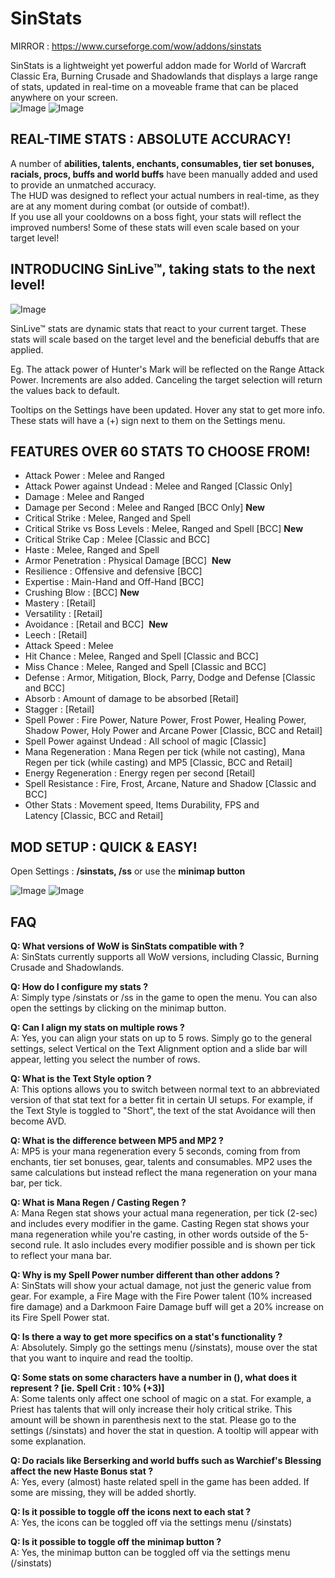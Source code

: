 # SinStats
MIRROR : https://www.curseforge.com/wow/addons/sinstats  

SinStats is a lightweight yet powerful addon made for World of Warcraft Classic Era, Burning Crusade and Shadowlands that displays a large range of stats, updated in real-time on a moveable frame that can be placed anywhere on your screen.  
![Image](https://i.imgur.com/7XxHQav.png)
![Image](https://i.imgur.com/De1l8dI.png)

 
## REAL-TIME STATS : ABSOLUTE ACCURACY!

A number of **abilities, talents, enchants, consumables, tier set bonuses, racials, procs, buffs and world buffs** have been manually added and used to provide an unmatched accuracy.  
The HUD was designed to reflect your actual numbers in real-time, as they are at any moment during combat (or outside of combat!).  
If you use all your cooldowns on a boss fight, your stats will reflect the improved numbers! Some of these stats will even scale based on your target level!

 
## INTRODUCING SinLive™, taking stats to the next level!

![Image](https://cdn-wow.mmoui.com/preview/pvw74471.png)

SinLive™ stats are dynamic stats that react to your current target.
These stats will scale based on the target level and the beneficial debuffs that are applied.

Eg. The attack power of Hunter's Mark will be reflected on the Range Attack Power. Increments are also added.
Canceling the target selection will return the values back to default.

Tooltips on the Settings have been updated. Hover any stat to get more info.
These stats will have a (+) sign next to them on the Settings menu.

 
## FEATURES OVER 60 STATS TO CHOOSE FROM!

* Attack Power : Melee and Ranged 
* Attack Power against Undead : Melee and Ranged [Classic Only]
* Damage : Melee and Ranged
* Damage per Second : Melee and Ranged [BCC Only] **New**
* Critical Strike : Melee, Ranged and Spell
* Critical Strike vs Boss Levels : Melee, Ranged and Spell [BCC] **New**
* Critical Strike Cap : Melee [Classic and BCC]
* Haste : Melee, Ranged and Spell
* Armor Penetration : Physical Damage [BCC]  **New**
* Resilience : Offensive and defensive [BCC]
* Expertise : Main-Hand and Off-Hand [BCC]
* Crushing Blow : [BCC] **New**
* Mastery : [Retail]
* Versatility : [Retail]
* Avoidance : [Retail and BCC]  **New**
* Leech : [Retail]
* Attack Speed : Melee
* Hit Chance : Melee, Ranged and Spell [Classic and BCC]
* Miss Chance : Melee, Ranged and Spell [Classic and BCC]
* Defense : Armor, Mitigation, Block, Parry, Dodge and Defense [Classic and BCC]
* Absorb : Amount of damage to be absorbed [Retail]
* Stagger : [Retail]
* Spell Power : Fire Power, Nature Power, Frost Power, Healing Power, Shadow Power, Holy Power and Arcane Power [Classic, BCC and Retail]
* Spell Power against Undead : All school of magic [Classic]
* Mana Regeneration : Mana Regen per tick (while not casting), Mana Regen per tick (while casting) and MP5 [Classic, BCC and Retail]
* Energy Regeneration : Energy regen per second [Retail]
* Spell Resistance : Fire, Frost, Arcane, Nature and Shadow [Classic and BCC]
* Other Stats : Movement speed, Items Durability, FPS and Latency [Classic, BCC and Retail]

 
## MOD SETUP : QUICK & EASY!

Open Settings : **/sinstats, /ss** or use the **minimap button**

![Image](https://cdn-wow.mmoui.com/preview/pvw74473.png)
![Image](https://cdn-wow.mmoui.com/preview/pvw74470.png)
 
## FAQ

**Q: What versions of WoW is SinStats compatible with ?**  
A: SinStats currently supports all WoW versions, including Classic, Burning Crusade and Shadowlands.

**Q: How do I configure my stats ?**  
A: Simply type /sinstats or /ss in the game to open the menu. You can also open the settings by clicking on the minimap button.

**Q: Can I align my stats on multiple rows ?**  
A: Yes, you can align your stats on up to 5 rows. Simply go to the general settings, select Vertical on the Text Alignment option and a slide bar will appear, letting you select the number of rows.

**Q: What is the Text Style option ?**  
A: This options allows you to switch between normal text to an abbreviated version of that stat text for a better fit in certain UI setups. For example, if the Text Style is toggled to "Short", the text of the stat Avoidance will then become AVD.

**Q: What is the difference between MP5 and MP2 ?**  
A: MP5 is your mana regeneration every 5 seconds, coming from from enchants, tier set bonuses, gear, talents and consumables. MP2 uses the same calculations but instead reflect the mana regeneration on your mana bar, per tick.

**Q: What is Mana Regen / Casting Regen ?**  
A: Mana Regen stat shows your actual mana regeneration, per tick (2-sec) and includes every modifier in the game. Casting Regen stat shows your mana regeneration while you're casting, in other words outside of the 5-second rule. It aslo includes every modifier possible and is shown per tick to reflect your mana bar.

**Q: Why is my Spell Power number different than other addons ?**  
A: SinStats will show your actual damage, not just the generic value from gear. For example, a Fire Mage with the Fire Power talent (10% increased fire damage) and a Darkmoon Faire Damage buff will get a 20% increase on its Fire Spell Power stat.

**Q: Is there a way to get more specifics on a stat's functionality ?**  
A: Absolutely. Simply go the settings menu (/sinstats), mouse over the stat that you want to inquire and read the tooltip.

**Q: Some stats on some characters have a number in (), what does it represent ? [ie. Spell Crit : 10% (+3)]**  
A: Some talents only affect one school of magic on a stat. For example, a Priest has talents that will only increase their holy critical strike. This amount will be shown in parenthesis next to the stat. Please go to the settings (/sinstats) and hover the stat in question. A tooltip will appear with some explanation.

**Q: Do racials like Berserking and world buffs such as Warchief's Blessing affect the new Haste Bonus stat ?**  
A: Yes, every (almost) haste related spell in the game has been added. If some are missing, they will be added shortly.

**Q: Is it possible to toggle off the icons next to each stat ?**  
A: Yes, the icons can be toggled off via the settings menu (/sinstats)

**Q: Is it possible to toggle off the minimap button ?**  
A: Yes, the minimap button can be toggled off via the settings menu (/sinstats)

 

 
